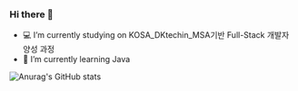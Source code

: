 ### Hi there 👋

- 💻 I’m currently studying on KOSA_DKtechin_MSA기반 Full-Stack 개발자 양성 과정
- 🌱 I’m currently learning Java



![Anurag's GitHub stats](https://github-readme-stats.vercel.app/api?username=sylee990205&show_icons=true&theme=buefy)
